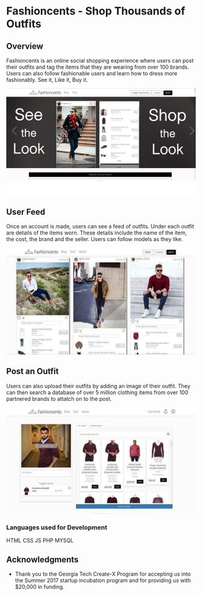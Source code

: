 # Fashioncents - Shop Thousands of Outfits

## Overview

Fashioncents is an online social shopping experience where users can post their outfits and tag the items that they are wearing from over 100 brands. Users can also follow fashionable users and learn how to dress more fashionably. See it, Like it, Buy it.

![Overview](img/readme/overview.png)


## User Feed

Once an account is made, users can see a feed of outfits. Under each outfit are details of the items worn. These details include the name of the item, the cost, the brand and the seller. Users can follow models as they like.

![Overview](img/readme/main.png)


## Post an Outfit

Users can also upload their outfits by adding an image of their outfit. They can then search a database of over 5 million clothing items from over 100 partnered brands to attatch on to the post.

![Overview](img/readme/upload.png)


### Languages used for Development
HTML
CSS
JS
PHP
MYSQL


## Acknowledgments

* Thank you to the Georgia Tech Create-X Program for accepting us into the Summer 2017 startup incubation program and for providing us with $20,000 in funding.
